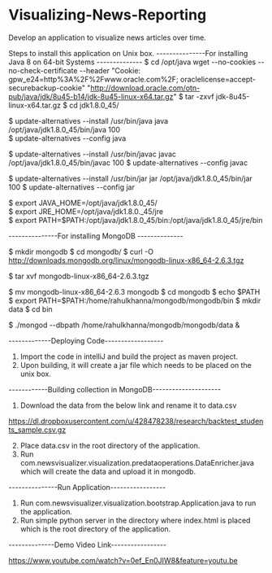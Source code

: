 # Visualizing-News-Reporting
Develop an application to visualize news articles over time.

Steps to install this application on Unix box.
---------------For installing Java 8 on 64-bit Systems --------------
$ cd /opt/java
 wget --no-cookies --no-check-certificate --header "Cookie: gpw_e24=http%3A%2F%2Fwww.oracle.com%2F; oraclelicense=accept-securebackup-cookie" "http://download.oracle.com/otn-pub/java/jdk/8u45-b14/jdk-8u45-linux-x64.tar.gz"
$ tar -zxvf jdk-8u45-linux-x64.tar.gz
$ cd jdk1.8.0_45/

$ update-alternatives --install /usr/bin/java java /opt/java/jdk1.8.0_45/bin/java 100  
$ update-alternatives --config java

$ update-alternatives --install /usr/bin/javac javac /opt/java/jdk1.8.0_45/bin/javac 100
$ update-alternatives --config javac

$ update-alternatives --install /usr/bin/jar jar /opt/java/jdk1.8.0_45/bin/jar 100
$ update-alternatives --config jar

$ export JAVA_HOME=/opt/java/jdk1.8.0_45/	
$ export JRE_HOME=/opt/java/jdk1.8.0._45/jre 	
$ export PATH=$PATH:/opt/java/jdk1.8.0_45/bin:/opt/java/jdk1.8.0_45/jre/bin

---------------For installing MongoDB --------------

$ mkdir mongodb
$ cd mongodb/
$ curl -O http://downloads.mongodb.org/linux/mongodb-linux-x86_64-2.6.3.tgz

$ tar xvf mongodb-linux-x86_64-2.6.3.tgz 

$ mv mongodb-linux-x86_64-2.6.3 mongodb
$ cd mongodb
$ echo $PATH
$ export PATH=$PATH:/home/rahulkhanna/mongodb/mongodb/bin
$ mkdir data
$ cd bin

$ ./mongod --dbpath /home/rahulkhanna/mongodb/mongodb/data &

-------------Deploying Code------------------

1) Import the code in intelliJ and build the project as maven project.
2) Upon building, it will create a jar file which needs to be placed on the unix box.

------------Building collection in MongoDB---------------------

1)  Download the data from the below link and rename it to data.csv

https://dl.dropboxusercontent.com/u/428478238/research/backtest_students_sample.csv.gz 

2) Place data.csv in the root directory of the application.
3) Run com.newsvisualizer.visualization.predataoperations.DataEnricher.java which will create the data and upload it in mongodb.

---------------Run Application-----------------

1) Run com.newsvisualizer.visualization.bootstrap.Application.java to run the application.
2) Run simple python server in the directory where index.html is placed which is the root directory of the application.

--------------Demo Video Link-----------------

https://www.youtube.com/watch?v=0ef_En0JIW8&feature=youtu.be 
